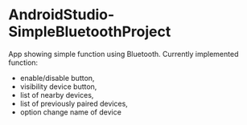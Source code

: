 # AndroidStudio-SimpleBluetoothProject

App showing simple function using Bluetooth. Currently implemented function:
- enable/disable button,
- visibility device button,
- list of nearby devices,
- list of previously paired devices,
- option change name of device